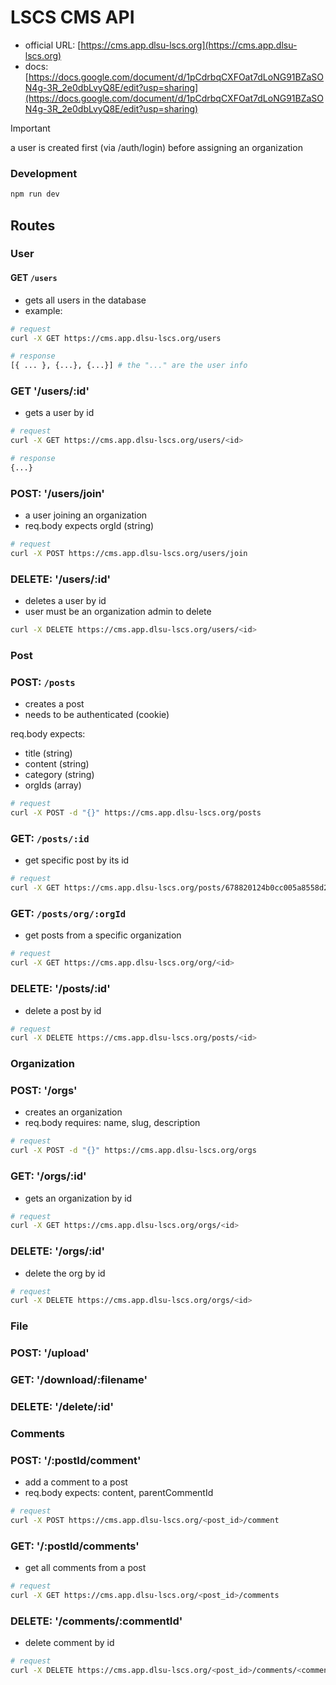 # LSCS CMS API

- official URL: [https://cms.app.dlsu-lscs.org](https://cms.app.dlsu-lscs.org)
- docs: [https://docs.google.com/document/d/1pCdrbqCXFOat7dLoNG91BZaSON4g-3R_2e0dbLvyQ8E/edit?usp=sharing](https://docs.google.com/document/d/1pCdrbqCXFOat7dLoNG91BZaSON4g-3R_2e0dbLvyQ8E/edit?usp=sharing)

> [!IMPORTANT]
> a user is created first (via /auth/login) before assigning an organization

### Development

```bash
npm run dev
```

## Routes

### User

#### GET `/users`
- gets all users in the database
- example:
```bash
# request
curl -X GET https://cms.app.dlsu-lscs.org/users

# response
[{ ... }, {...}, {...}] # the "..." are the user info
```

### GET '/users/:id'
- gets a user by id

```bash
# request
curl -X GET https://cms.app.dlsu-lscs.org/users/<id>

# response
{...}
```

### POST: '/users/join'
- a user joining an organization
- req.body expects orgId (string)

```bash
# request
curl -X POST https://cms.app.dlsu-lscs.org/users/join
```

### DELETE: '/users/:id'
- deletes a user by id
- user must be an organization admin to delete

```bash
curl -X DELETE https://cms.app.dlsu-lscs.org/users/<id>
```


### Post

### POST: `/posts`
- creates a post
- needs to be authenticated (cookie)

req.body expects:
- title (string)
- content (string)
- category (string)
- orgIds (array)

```bash
# request
curl -X POST -d "{}" https://cms.app.dlsu-lscs.org/posts
```

### GET: `/posts/:id`
- get specific post by its id

```bash
# request
curl -X GET https://cms.app.dlsu-lscs.org/posts/678820124b0cc005a8558d2c
```

### GET: `/posts/org/:orgId`
- get posts from a specific organization

```bash
# request
curl -X GET https://cms.app.dlsu-lscs.org/org/<id>
```

### DELETE: '/posts/:id'
- delete a post by id

```bash
# request
curl -X DELETE https://cms.app.dlsu-lscs.org/posts/<id>
```


### Organization

### POST: '/orgs'
- creates an organization
- req.body requires: name, slug, description

```bash
# request
curl -X POST -d "{}" https://cms.app.dlsu-lscs.org/orgs
```

### GET: '/orgs/:id'
- gets an organization by id

```bash
# request
curl -X GET https://cms.app.dlsu-lscs.org/orgs/<id>
```

### DELETE: '/orgs/:id'
- delete the org by id

```bash
# request
curl -X DELETE https://cms.app.dlsu-lscs.org/orgs/<id>
```


### File

### POST: '/upload'
### GET: '/download/:filename'
### DELETE: '/delete/:id'


### Comments

### POST: '/:postId/comment'
- add a comment to a post
- req.body expects: content, parentCommentId

```bash
# request
curl -X POST https://cms.app.dlsu-lscs.org/<post_id>/comment
```

### GET: '/:postId/comments'
- get all comments from a post

```bash
# request
curl -X GET https://cms.app.dlsu-lscs.org/<post_id>/comments
```

### DELETE: '/comments/:commentId'
- delete comment by id

```bash
# request
curl -X DELETE https://cms.app.dlsu-lscs.org/<post_id>/comments/<comment_id>
```
